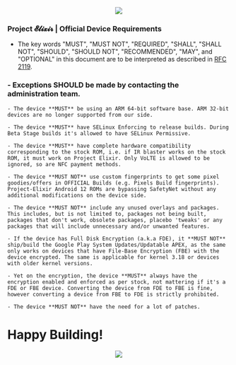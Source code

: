 <p align="center">
  <img src="https://i.imgur.com/gcOvt3T.png" />
</p>

### Project 𝓔𝓵𝓲𝔁𝓲𝓻 | Official Device Requirements

- The key words "MUST", "MUST NOT", "REQUIRED", "SHALL", "SHALL NOT", "SHOULD", "SHOULD NOT", "RECOMMENDED",  "MAY", and "OPTIONAL" in this document are to be interpreted as described in [RFC 2119](https://tools.ietf.org/html/rfc2119).

### - Exceptions **SHOULD** be made by contacting the administration team.

```
- The device **MUST** be using an ARM 64-bit software base. ARM 32-bit devices are no longer supported from our side.

- The device **MUST** have SELinux Enforcing to release builds. During Beta Stage builds it's allowed to have SELinux Permissive.

- The device **MUST** have complete hardware compatibility corresponding to the stock ROM, i.e. if IR blaster works on the stock ROM, it must work on Project Elixir. Only VoLTE is allowed to be ignored, so are NFC payment methods.

- The device **MUST NOT** use custom fingerprints to get some pixel goodies/offers in OFFICIAL Builds (e.g. Pixels Build fingerprints). Project-Elixir Android 12 ROMs are bypassing SafetyNet without any additional modifications on the device side.

- The device **MUST NOT** include any unused overlays and packages. This includes, but is not limited to, packages not being built, packages that don't work, obsolete packages, placebo 'tweaks' or any packages that will include unnecessary and/or unwanted features.

- If the device has Full Disk Encryption (a.k.a FDE), it **MUST NOT** ship/build the Google Play System Updates/Updatable APEX, as the same only works on devices that have File-Base Encryption (FBE) with the device encrypted. The same is applicable for kernel 3.18 or devices with older kernel versions.

- Yet on the encryption, the device **MUST** always have the encryption enabled and enforced as per stock, not mattering if it's a FDE or FBE device. Converting the device from FDE to FBE is fine, however converting a device from FBE to FDE is strictly prohibited.

- The device **MUST NOT** have the need for a lot of patches.
```

# Happy Building! 

<p align="center">
  <img src="https://i.imgur.com/zY1Znpm.png" />
</p>
